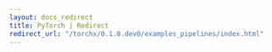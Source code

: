 ```yaml
---
layout: docs_redirect
title: PyTorch | Redirect
redirect_url: "/torchx/0.1.0.dev0/examples_pipelines/index.html"
---
```

